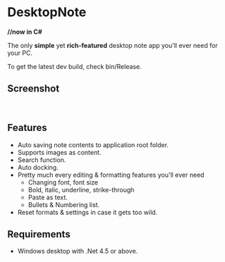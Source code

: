 # DesktopNote
**//now in C#**

The only **simple** yet **rich-featured** desktop note app you'll ever need for your PC.

To get the latest dev build, check bin/Release.

## Screenshot
<img src="http://i.imgur.com/UazbLPg.png" alt=""/>
<img src="http://i.imgur.com/7IXTcSn.png" alt=""/>

## Features
- Auto saving note contents to application root folder.
- Supports images as content.
- Search function.
- Auto docking.
- Pretty much every editing & formatting features you'll ever need
  - Changing font, font size
  - Bold, italic, underline, strike-through
  - Paste as text.
  - Bullets & Numbering list.
- Reset formats & settings in case it gets too wild.

## Requirements
- Windows desktop with .Net 4.5 or above.

